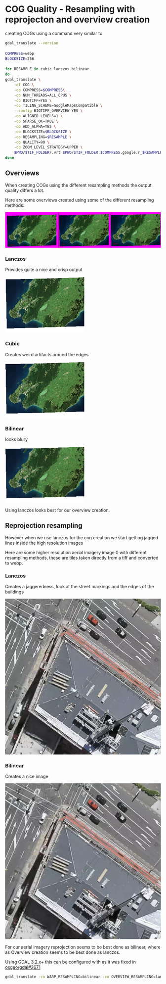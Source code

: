 # COG Quality - Resampling with reprojecton and overview creation

creating COGs using a command very similar to

```bash
gdal_translate --version

COMPRESS=webp
BLOCKSIZE=256

for RESAMPLE in cubic lanczos bilinear
do
gdal_translate \
    -of COG \
    -co COMPRESS=$COMPRESS\
    -co NUM_THREADS=ALL_CPUS \
    -co BIGTIFF=YES \
    -co TILING_SCHEME=GoogleMapsCompatible \
    --config BIGTIFF_OVERVIEW YES \
    -co ALIGNED_LEVELS=1 \
    -co SPARSE_OK=TRUE \
    -co ADD_ALPHA=YES \
    -co BLOCKSIZE=$BLOCKSIZE \
    -co RESAMPLING=$RESAMPLE \
    -co QUALITY=90 \
    -co ZOOM_LEVEL_STRATEGY=UPPER \
    $PWD/$TIF_FOLDER/.vrt $PWD/$TIF_FOLDER.$COMPRESS.google.r_$RESAMPLE.bs_$BLOCKSIZE.aligned.cog.tif
done
```


## Overviews

When creating COGs using the different resampling methods the output quality differs a lot.

Here are some overviews created using some of the different resampling methods:

![Resampling Quality](./images/quality__resampling-overview.webp)

### Lanczos 

Provides quite a nice and crisp output

![Lanczos Overview](./images/quality__i6.lanczos.webp)

### Cubic
Creates weird artifacts around the edges

![Cubic Overview](./images/quality__i6.cubic.webp)

### Bilinear

looks blury

![Bilinear Overview](./images/quality__i6.bilinear.webp)


Using lanczos looks best for our overview creation.

## Reprojection resampling

However when we use lanczos for the cog creation we start getting jagged lines inside the high resolution images

Here are some higher resolution aerial imagery image 0 with different resampling methods, these are tiles taken directly from a tiff and converted to webp.

### Lanczos

Creates a jaggeredness, look at the street markings and the edges of the buildings

![Lanczos](./images/quality__005_006_0_lanczos.webp)

### Bilinear

Creates a nice image

![Bilinear](./images/quality__005_006_0_bilinear.webp)


For our aerial imagery reprojection seems to be best done as bilinear, where as Overview creation seems to be best done as lanczos.


Using GDAL 3.2.x+ this can be configured with as it was fixed in [osgeo/gdal#2671](https://github.com/OSGeo/gdal/issues/2671)

```bash
gdal_translate -co WARP_RESAMPLING=bilinear -co OVERVIEW_RESAMPLING=lanczos
```